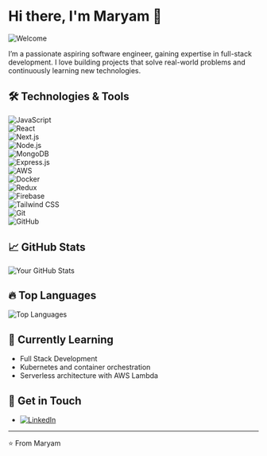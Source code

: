 # Hi there, I'm Maryam 👋  

![Welcome](https://img.shields.io/badge/Welcome_to_my_GitHub_Profile-6A0DAD?style=for-the-badge&logo=github&logoColor=white)

I’m a passionate aspiring software engineer, gaining expertise in full-stack development. I love building projects that solve real-world problems and continuously learning new technologies.  

## 🛠 Technologies & Tools  

![JavaScript](https://img.shields.io/badge/-JavaScript-6A0DAD?logo=javascript&logoColor=white)  
![React](https://img.shields.io/badge/-React-6A0DAD?logo=react&logoColor=white)  
![Next.js](https://img.shields.io/badge/-Next.js-6A0DAD?logo=next.js&logoColor=white)  
![Node.js](https://img.shields.io/badge/-Node.js-6A0DAD?logo=node.js&logoColor=white)  
![MongoDB](https://img.shields.io/badge/-MongoDB-6A0DAD?logo=mongodb&logoColor=white)  
![Express.js](https://img.shields.io/badge/-Express.js-6A0DAD?logo=express&logoColor=white)  
![AWS](https://img.shields.io/badge/-AWS-6A0DAD?logo=amazon-aws&logoColor=white)  
![Docker](https://img.shields.io/badge/-Docker-6A0DAD?logo=docker&logoColor=white)  
![Redux](https://img.shields.io/badge/-Redux-6A0DAD?logo=redux&logoColor=white)  
![Firebase](https://img.shields.io/badge/-Firebase-6A0DAD?logo=firebase&logoColor=white)  
![Tailwind CSS](https://img.shields.io/badge/-TailwindCSS-6A0DAD?logo=tailwind-css&logoColor=white)  
![Git](https://img.shields.io/badge/-Git-6A0DAD?logo=git&logoColor=white)  
![GitHub](https://img.shields.io/badge/-GitHub-6A0DAD?logo=github&logoColor=white)  

## 📈 GitHub Stats  

![Your GitHub Stats](https://github-readme-stats.vercel.app/api?username=MaryamArif7&hide=contribs,prs&show_icons=true&theme=tokyonight)  

## 🔥 Top Languages  

![Top Languages](https://github-readme-stats.vercel.app/api/top-langs/?username=MaryamArif7&layout=compact&theme=tokyonight)  

## 🌱 Currently Learning  

- Full Stack Development  
- Kubernetes and container orchestration  
- Serverless architecture with AWS Lambda  

## 💬 Get in Touch  

- [![LinkedIn](https://img.shields.io/badge/-LinkedIn-6A0DAD?style=for-the-badge&logo=linkedin&logoColor=white)](https://www.linkedin.com/in/maryam-arif-dev07/)  

---

⭐️ From Maryam  
